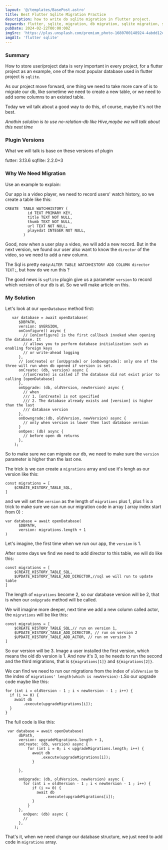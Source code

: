 ```yaml
---
layout: '@/templates/BasePost.astro'
title: Best Flutter Sqlite Migration Practice
description: how to write do sqlite migration in flutter project.
keywords: flutter, sqlite, migration, db migration, sqlite migration, sqflite
pubDate: 2024-02-22T00:00:00Z
imgSrc: 'https://plus.unsplash.com/premium_photo-1680700148924-4abdd12c89b5?w=800&auto=format&fit=crop&q=60&ixlib=rb-4.0.3&ixid=M3wxMjA3fDB8MHxzZWFyY2h8MXx8ZGF0YWJhc2V8ZW58MHx8MHx8fDA%3D'
imgAlt: 'flutter sqlite'
---
```



### Summary

How to store user/project data is very important in every project, for a flutter project as an example, one of the most popular database used in flutter project is `sqlite`. 

As our project move forward, one thing we need to take more care of is to migrate our db, like sometime we need to create a new table, or we need to add some columns to an existed table.

Today we wil talk about a good way to do this, of course, maybe it's not the best.

_Anothin solution is to use no-relation-db like Hive,maybe we will talk about this next time_ 

### Plugin Versions

What we will talk is base on these versions of plugin

futter: 3.13.6
sqflite: 2.2.0+3

### Why We Need Migration

Use an example to explain:

Our app is a video player, we need to record users' watch history, so we create a table like this:

```
CREATE  TABLE WATCHHISTORY (
          id TEXT PRIMARY KEY,
          title TEXT NOT NULL,
          thumb TEXT NOT NULL,
          url TEXT NOT NULL,
          playedat INTEGER NOT NULL,
        )
```

Good, now when a user play a video, we will add a new record. But in the next version, we found our user also want to know the `director` of the video, so we need to add a new column.

The Sql is pretty easy:`ALTER TABLE WATCHHISTORY ADD COLUMN director TEXT;`, but how do we run this ?

The good news is `sqflite` plugin give us a parameter `version` to record which version of our db is at. So we will make article on this.

### My Solution

Let's look at our `openDatabase` method first:

```
   var database = await openDatabase(
      $DBPATH,
      version: $VERSION,
      onConfigure() async {
        // [onConfigure] is the first callback invoked when opening the database. It
        // allows you to perform database initialization such as enabling foreign keys
        // or write-ahead logging
      },
      // [onCreate] or [onUpgrade] or [onDowngrade]: only one of the three will run when db opened if version is set.
      onCreate: (db, version) async {
        //[onCreate] is called if the database did not exist prior to calling [openDatabase]
      },
      onUpgrade: (db, oldVersion, newVersion) async {
        // when 
        /// 1. [onCreate] is not specified
        /// 2. The database already exists and [version] is higher than the last
        /// database version
      },
      onDowngrade:(db, oldVersion, newVersion) async {
        // only when version is lower then last database version
      }
      onOpen: (db) async {
        // before open db returns
      },
    );
```

So to make sure we can migrate our db, we need to make sure the `version` parameter is higher than the last one.

The trick is we can create a `migrations` array and use it's lengh as our version like this:

```
const migrations = [
    $CREATE_HISTORY_TABLE_SQL,
]
```

and we will set the `version` as the length of `migrations` plus 1, plus 1 is a trick to make sure we can run our migration code in array ( array index start from 0) :

```
var database = await openDatabase(
      $DBPATH,
      version: migrations.length + 1
)
```

Let's imagine, the first time when we run our app, the `version` is 1. 

After some days we find we need to add director to this table, we will do like this:

```
const migrations = [
    $CREATE_HISTORY_TABLE_SQL,
    $UPDATE_HISTORY_TABLE_ADD_DIRECTOR,//sql we will run to update table
]

```

The length of `migrations` become 2, so our database version will be 2,  that is when our `onUpgrade` method will be called. 

We will imagine more deeper, next time we add a new column called actor, the `migrations` will be like this:

```
const migrations = [
    $CREATE_HISTORY_TABLE_SQL,// run on version 1,
    $UPDATE_HISTORY_TABLE_ADD_DIRECTOR, // run on version 2
    $UPDATE_HISTORY_TABLE_ADD_ACTOR, // run on version 3
]

```

So our version will be 3. Image a user installed the first version, which means the old db version is 1. And now it's 3, so he needs to run the second and the third migrations, that is `${migrations[1]}` and `${migrations[2]}`. 

We can find we need to run our migrations from the index of `oldVersion` to the index of  `migrations' length(which is newVersion)-1`.So our upgrade code maybe like this:

```
for (int i = oldVersion - 1 ; i < newVersion - 1 ; i++) {
  if (i >= 0) {
    await db
        .execute(upgradeMigrations[i]);
  }
}

```

The full code is like this:

```
 var database = await openDatabase(
      dbPath,
      version: upgradeMigrations.length + 1,
      onCreate: (db, version) async {
          for (int i = 0; i < upgradeMigrations.length; i++) {
            await db
                .execute(upgradeMigrations[i]);
            }
        
      },
     
      onUpgrade: (db, oldVersion, newVersion) async {
        for (int i = oldVersion - 1 ; i < newVersion - 1 ; i++) {
            if (i >= 0) {
              await db
                  .execute(upgradeMigrations[i]);
            }
          }
      },
        onOpen: (db) async {
        //
      },
    );

```

That's it, when we need change our database structure, we just need to add code in `migrations` array. 